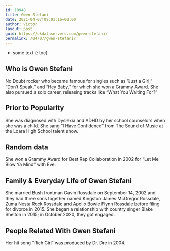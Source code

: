 ```yaml
---
id: 10948
title: Gwen Stefani
date: 2021-04-07T09:01:16+00:00
author: victor
layout: post
guid: https://ukdataservers.com/gwen-stefani/
permalink: /04/07/gwen-stefani/
---
```


* some text
{: toc}


## Who is Gwen Stefani



No Doubt rocker who became famous for singles such as &#8220;Just a Girl,&#8221; &#8220;Don&#8217;t Speak,&#8221; and &#8220;Hey Baby,&#8221; for which she won a Grammy Award. She also pursued a solo career, releasing tracks like &#8220;What You Waiting For?&#8221; 

                
                
                
## Prior to Popularity



She was diagnosed with Dyslexia and ADHD by her school counselors when she was a child. She sang &#8220;I Have Confidence&#8221; from The Sound of Music at the Loara High School talent show. 

                
                
                
## Random data



She won a Grammy Award for Best Rap Collaboration in 2002 for &#8220;Let Me Blow Ya Mind&#8221; with Eve.  

                
                
                
## Family & Everyday Life of Gwen Stefani



She married Bush frontman Gavin Rossdale on September 14, 2002 and they had three sons together named Kingston James McGregor Rossdale, Zuma Nesta Rock Rossdale and Apollo Bowie Flynn Rossdale before filing for divorce in 2015. She began a relationship with country singer Blake Shelton in 2015; in October 2020, they got engaged.

                
                
                
## People Related With Gwen Stefani



Her hit song &#8220;Rich Girl&#8221; was produced by Dr. Dre in 2004. 

                
              
            
          
          
          